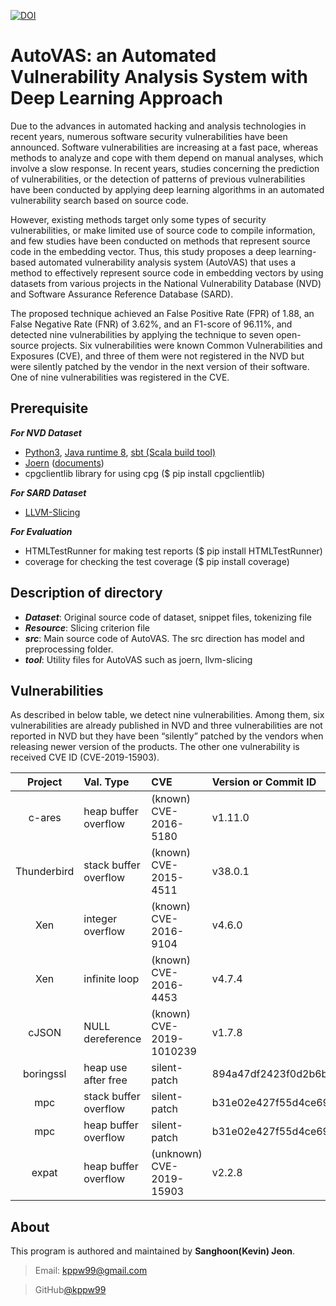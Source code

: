[![DOI](https://zenodo.org/badge/DOI/10.5281/zenodo.4478131.svg)](https://doi.org/10.5281/zenodo.4478131)
# AutoVAS: an Automated Vulnerability Analysis System with Deep Learning Approach 
Due to the advances in automated hacking and analysis technologies in recent years, numerous software security vulnerabilities have been announced. Software vulnerabilities are increasing at a fast pace, whereas methods to analyze and cope with them depend on manual analyses, which involve a slow response. In recent years, studies concerning the prediction of vulnerabilities, or the detection of patterns of previous vulnerabilities have been conducted by applying deep learning algorithms in an automated vulnerability search based on source code.
 
However, existing methods target only some types of security vulnerabilities, or make limited use of source code to compile information, and few studies have been conducted on methods that represent source code in the embedding vector. Thus, this study proposes a deep learning-based automated vulnerability analysis system (AutoVAS) that uses a method to effectively represent source code in embedding vectors by using datasets from various projects in the National Vulnerability Database (NVD) and Software Assurance Reference Database (SARD).

The proposed technique achieved an False Positive Rate (FPR) of 1.88\, an False Negative Rate (FNR) of 3.62\%, and an F1-score of 96.11\%, and detected nine vulnerabilities by applying the technique to seven open-source projects. Six vulnerabilities were known Common Vulnerabilities and Exposures (CVE), and three of them were not registered in the NVD but were silently patched by the vendor in the next version of their software. One of nine vulnerabilities was registered in the CVE.

## Prerequisite
***For NVD Dataset***
- [Python3](https://www.python.org/downloads/), [Java runtime 8](http://openjdk.java.net/install/), [sbt (Scala build tool)](https://www.scala-sbt.org/)
- [Joern](https://github.com/ShiftLeftSecurity/joern) ([documents](https://joern.io/docs/))
- cpgclientlib library for using cpg ($ pip install cpgclientlib)

***For SARD Dataset***
- [LLVM-Slicing](https://github.com/zhangyz/llvm-slicing)

***For Evaluation***
- HTMLTestRunner for making test reports ($ pip install HTMLTestRunner)
- coverage for checking the test coverage ($ pip install coverage)

## Description of directory
- ***Dataset***: Original source code of dataset, snippet files, tokenizing file  
- ***Resource***: Slicing criterion file
- ***src***: Main source code of AutoVAS. The src direction has model and preprocessing folder.
- ***tool***: Utility files for AutoVAS such as joern, llvm-slicing

## Vulnerabilities
As described in below table, we detect nine vulnerabilities. Among them, six vulnerabilities are already published in NVD and three vulnerabilities are not reported in NVD but they have been “silently” patched by the vendors when releasing newer version of the products. The other one vulnerability is received CVE ID (CVE-2019-15903).

|Project|Val. Type|CVE|Version or Commit ID|
|:---:|:---|:---|:---|
|c-ares|heap buffer overflow|(known) CVE-2016-5180|v1.11.0|
|Thunderbird|stack buffer overflow|(known) CVE-2015-4511|v38.0.1|
|Xen|integer overflow|(known) CVE-2016-9104|v4.6.0|
|Xen|infinite loop|(known) CVE-2016-4453|v4.7.4|
|cJSON|NULL dereference|(known) CVE-2019-1010239|v1.7.8|
|boringssl|heap use after free|silent-patch|894a47df2423f0d2b6be57e6d90f2bea88213382|
|mpc|stack buffer overflow|silent-patch|b31e02e427f55d4ce69c33ed9936a1b396628440|
|mpc|heap buffer overflow|silent-patch|b31e02e427f55d4ce69c33ed9936a1b396628440|
|expat|heap buffer overflow|(unknown) CVE-2019-15903|v2.2.8|

## About
This program is authored and maintained by **Sanghoon(Kevin) Jeon**.
> Email: kppw99@gmail.com

> GitHub[@kppw99](https://github.com/kppw99/autoVAS)
